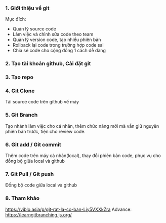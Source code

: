 ### 1. Giới thiệu về git

Mục đích: 
+ Quản lý source code 
+ Làm việc và chỉnh sửa code theo team
+ Quản lý version code, tạo nhiều phiên bản
+ Rollback lại code trong trường hợp code sai
+ Chia sẻ code cho cộng đồng 1 cách dễ dàng

### 2.	Tạo tài khoản github, Cài đặt git
### 3.	Tạo repo
### 4.	Git Clone

Tải source code trên github về máy
### 5.	Git Branch 
Tạo nhánh làm việc cho cá nhân, thêm chức năng mới mà vẫn giữ nguyên phiên bản trước, tiện cho review code.
### 6.	Git add / Git commit
Thêm code trên máy cá nhân(local), thay đổi phiên bản code, phục vụ cho đồng bộ giữa local và github
### 7.	Git Pull / Git push 
Đồng bộ code giữa local và github
### 8.	Tham khảo
https://viblo.asia/p/git-rat-la-co-ban-Ljy5VXXkZra
Advance: https://learngitbranching.js.org/
